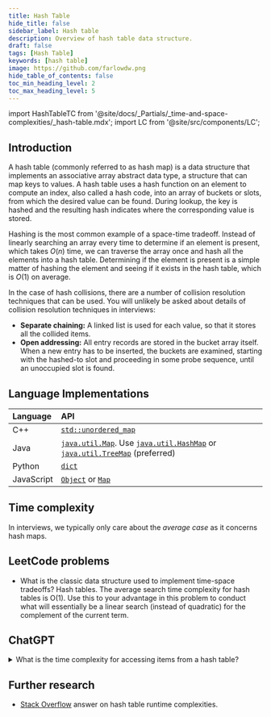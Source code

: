 ```yaml
---
title: Hash Table
hide_title: false
sidebar_label: Hash table
description: Overview of hash table data structure.
draft: false
tags: [Hash Table]
keywords: [hash table]
image: https://github.com/farlowdw.png
hide_table_of_contents: false
toc_min_heading_level: 2
toc_max_heading_level: 5
---
```


import HashTableTC from '@site/docs/_Partials/_time-and-space-complexities/_hash-table.mdx';
import LC from '@site/src/components/LC';

## Introduction

A hash table (commonly referred to as hash map) is a data structure that implements an associative array abstract data type, a structure that can map keys to values. A hash table uses a hash function on an element to compute an index, also called a hash code, into an array of buckets or slots, from which the desired value can be found. During lookup, the key is hashed and the resulting hash indicates where the corresponding value is stored.

Hashing is the most common example of a space-time tradeoff. Instead of linearly searching an array every time to determine if an element is present, which takes $O(n)$ time, we can traverse the array once and hash all the elements into a hash table. Determining if the element is present is a simple matter of hashing the element and seeing if it exists in the hash table, which is $O(1)$ on average.

In the case of hash collisions, there are a number of collision resolution techniques that can be used. You will unlikely be asked about details of collision resolution techniques in interviews:

- **Separate chaining:** A linked list is used for each value, so that it stores all the collided items.
- **Open addressing:** All entry records are stored in the bucket array itself. When a new entry has to be inserted, the buckets are examined, starting with the hashed-to slot and proceeding in some probe sequence, until an unoccupied slot is found.

## Language Implementations

| Language | API |
| :-- | :-- |
| C++ | [`std::unordered_map`](https://docs.microsoft.com/en-us/cpp/standard-library/unordered-map?view=msvc-170) |
| Java | [`java.util.Map`](https://docs.oracle.com/javase/10/docs/api/java/util/Map.html). Use [`java.util.HashMap`](https://docs.oracle.com/javase/10/docs/api/java/util/HashMap.html) or [`java.util.TreeMap`](https://docs.oracle.com/javase/10/docs/api/java/util/TreeMap.html) (preferred) |
| Python | [`dict`](https://docs.python.org/3/tutorial/datastructures.html#dictionaries) |
| JavaScript | [`Object`](https://developer.mozilla.org/en-US/docs/Web/JavaScript/Reference/Global_Objects/Object) or [`Map`](https://developer.mozilla.org/en-US/docs/Web/JavaScript/Reference/Global_Objects/Map) |

## Time complexity

<HashTableTC />

In interviews, we typically only care about the *average case* as it concerns hash maps.

## LeetCode problems 

- <LC id='1' type='long' >What is the classic data structure used to implement time-space tradeoffs? Hash tables. The average search time complexity for hash tables is O(1). Use this to your advantage in this problem to conduct what will essentially be a linear search (instead of quadratic) for the complement of the current term.</LC> 

## ChatGPT

<details className='gptDetails'><summary> What is the time complexity for accessing items from a hash table? </summary>

The time complexity for accessing items from a hash table is generally O(1), or constant time, for both average and best-case scenarios. This is because hash tables use a hashing function to map keys directly to their corresponding values in the underlying array, which allows for fast access.

However, in the worst-case scenario, when there are hash collisions and a poor hashing function, the time complexity can degrade to O(n), where n is the number of items in the hash table. This happens when all items end up in the same bucket or chain, and the search for a specific item turns into a linear search through all the items.

In practice, well-implemented hash tables use various techniques like a good hashing function and dynamic resizing to minimize the chances of collisions and maintain an average-case performance of O(1).

</details>

## Further research

- [Stack Overflow](https://stackoverflow.com/a/9214594/5209533) answer on hash table runtime complexities.
